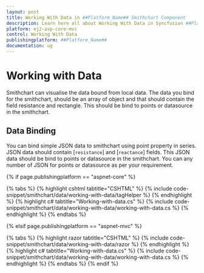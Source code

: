 ```yaml
---
layout: post
title: Working With Data in ##Platform_Name## Smithchart Component
description: Learn here all about Working With Data in Syncfusion ##Platform_Name## Smithchart component of Syncfusion Essential JS 2 and more.
platform: ej2-asp-core-mvc
control: Working With Data
publishingplatform: ##Platform_Name##
documentation: ug
---
```



# Working with Data

Smithchart can visualise the data bound from local data. The data you bind for the smithchart, should be an array of object and that should contain the field resistance and rectangle. This should be bind to points or datasource in the smithchart.

## Data Binding

You can bind simple JSON data to smithchart using point property in series. JSON data should contain [`resistance`] and [`reactance`] fields. This JSON data should be bind to points or datasource in the smithchart. You can any number of JSON for points or datasource as per your requirement.

{% if page.publishingplatform == "aspnet-core" %}

{% tabs %}
{% highlight cshtml tabtitle="CSHTML" %}
{% include code-snippet/smithchart/data/working-with-data/tagHelper %}
{% endhighlight %}
{% highlight c# tabtitle="Working-with-data.cs" %}
{% include code-snippet/smithchart/data/working-with-data/working-with-data.cs %}
{% endhighlight %}
{% endtabs %}

{% elsif page.publishingplatform == "aspnet-mvc" %}

{% tabs %}
{% highlight razor tabtitle="CSHTML" %}
{% include code-snippet/smithchart/data/working-with-data/razor %}
{% endhighlight %}
{% highlight c# tabtitle="Working-with-data.cs" %}
{% include code-snippet/smithchart/data/working-with-data/working-with-data.cs %}
{% endhighlight %}
{% endtabs %}
{% endif %}

